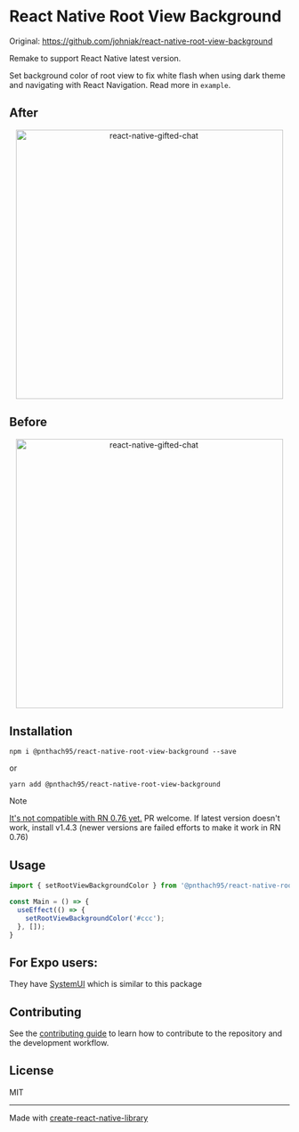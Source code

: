 # React Native Root View Background

Original: https://github.com/johniak/react-native-root-view-background

Remake to support React Native latest version.

Set background color of root view to fix white flash when using dark theme and navigating with React Navigation. Read more in `example`.

## After

<p align="center" >
    <img alt="react-native-gifted-chat" src="https://media.giphy.com/media/3o7WIq8RMAQB92cUSI/giphy.gif" width="480" height="484" />
</p>

## Before

<p align="center" >
    <img alt="react-native-gifted-chat" src="https://media.giphy.com/media/l4pT7TwVEaawBxBzG/giphy.gif" width="480" height="484" />
</p>

## Installation

`npm i @pnthach95/react-native-root-view-background --save`

or

`yarn add @pnthach95/react-native-root-view-background`

> [!NOTE]
> [It's not compatible with RN 0.76 yet.](https://github.com/callstack/react-native-builder-bob/discussions/670) PR welcome.
> If latest version doesn't work, install v1.4.3 (newer versions are failed efforts to make it work in RN 0.76)

## Usage

```js
import { setRootViewBackgroundColor } from '@pnthach95/react-native-root-view-background';

const Main = () => {
  useEffect(() => {
    setRootViewBackgroundColor('#ccc');
  }, []);
}
```

## For Expo users:

They have [SystemUI](https://docs.expo.dev/versions/latest/sdk/system-ui/) which is similar to this package

## Contributing

See the [contributing guide](CONTRIBUTING.md) to learn how to contribute to the repository and the development workflow.

## License

MIT

---

Made with [create-react-native-library](https://github.com/callstack/react-native-builder-bob)
